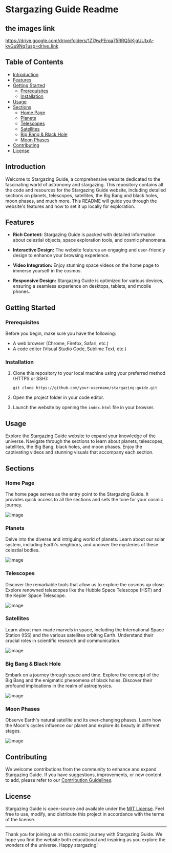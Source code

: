 # Stargazing Guide Readme


## the images link
https://drive.google.com/drive/folders/1Z7AwPErqa75RRQ5iKjqUUtxA-kvGu9Nq?usp=drive_link

## Table of Contents

- [Introduction](#introduction)
- [Features](#features)
- [Getting Started](#getting-started)
  - [Prerequisites](#prerequisites)
  - [Installation](#installation)
- [Usage](#usage)
- [Sections](#sections)
  - [Home Page](#home-page)
  - [Planets](#planets)
  - [Telescopes](#telescopes)
  - [Satellites](#satellites)
  - [Big Bang & Black Hole](#big-bang--black-hole)
  - [Moon Phases](#moon-phases)
- [Contributing](#contributing)
- [License](#license)

## Introduction

Welcome to Stargazing Guide, a comprehensive website dedicated to the fascinating world of astronomy and stargazing. This repository contains all the code and resources for the Stargazing Guide website, including detailed sections on planets, telescopes, satellites, the Big Bang and black holes, moon phases, and much more. This README will guide you through the website's features and how to set it up locally for exploration.

## Features

- **Rich Content:** Stargazing Guide is packed with detailed information about celestial objects, space exploration tools, and cosmic phenomena.

- **Interactive Design:** The website features an engaging and user-friendly design to enhance your browsing experience.

- **Video Integration:** Enjoy stunning space videos on the home page to immerse yourself in the cosmos.

- **Responsive Design:** Stargazing Guide is optimized for various devices, ensuring a seamless experience on desktops, tablets, and mobile phones.

## Getting Started

### Prerequisites

Before you begin, make sure you have the following:

- A web browser (Chrome, Firefox, Safari, etc.)
- A code editor (Visual Studio Code, Sublime Text, etc.)

### Installation

1. Clone this repository to your local machine using your preferred method (HTTPS or SSH):

   ```
   git clone https://github.com/your-username/stargazing-guide.git
   ```

2. Open the project folder in your code editor.

3. Launch the website by opening the `index.html` file in your browser.

## Usage

Explore the Stargazing Guide website to expand your knowledge of the universe. Navigate through the sections to learn about planets, telescopes, satellites, the Big Bang, black holes, and moon phases. Enjoy the captivating videos and stunning visuals that accompany each section.

## Sections

### Home Page

The home page serves as the entry point to the Stargazing Guide. It provides quick access to all the sections and sets the tone for your cosmic journey.

![image](https://github.com/Mohammed20037/Stargazing_Guide_website/assets/113844625/8f69ccb8-9f2f-4335-a207-f54ef312303f)


### Planets

Delve into the diverse and intriguing world of planets. Learn about our solar system, including Earth's neighbors, and uncover the mysteries of these celestial bodies.

![image](https://github.com/Mohammed20037/Stargazing_Guide_website/assets/113844625/3d4fa3fc-14bf-4199-a9ff-46240fcda9a1)


### Telescopes

Discover the remarkable tools that allow us to explore the cosmos up close. Explore renowned telescopes like the Hubble Space Telescope (HST) and the Kepler Space Telescope.

![image](https://github.com/Mohammed20037/Stargazing_Guide_website/assets/113844625/f06675f4-7f2e-45bb-9309-c620cad784ca)


### Satellites

Learn about man-made marvels in space, including the International Space Station (ISS) and the various satellites orbiting Earth. Understand their crucial roles in scientific research and communication.

![image](https://github.com/Mohammed20037/Stargazing_Guide_website/assets/113844625/064b8173-4ff0-42cf-923a-8d542b89e2ef)


### Big Bang & Black Hole

Embark on a journey through space and time. Explore the concept of the Big Bang and the enigmatic phenomena of black holes. Discover their profound implications in the realm of astrophysics.

![image](https://github.com/Mohammed20037/Stargazing_Guide_website/assets/113844625/c5878e39-27cd-4d63-a557-46e58797dd7b)


### Moon Phases

Observe Earth's natural satellite and its ever-changing phases. Learn how the Moon's cycles influence our planet and explore its beauty in different stages.

![image](https://github.com/Mohammed20037/Stargazing_Guide_website/assets/113844625/7121cbdf-990f-4f59-94a5-7ffa3e2ae8a1)


## Contributing

We welcome contributions from the community to enhance and expand Stargazing Guide. If you have suggestions, improvements, or new content to add, please refer to our [Contribution Guidelines](CONTRIBUTING.md).

## License

Stargazing Guide is open-source and available under the [MIT License](LICENSE.md). Feel free to use, modify, and distribute this project in accordance with the terms of the license.

---

Thank you for joining us on this cosmic journey with Stargazing Guide. We hope you find the website both educational and inspiring as you explore the wonders of the universe. Happy stargazing!
